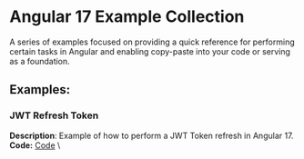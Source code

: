 # Angular 17 Example Collection
A series of examples focused on providing a quick reference for performing certain tasks in Angular and enabling copy-paste into your code or serving as a foundation.

## Examples:

### JWT Refresh Token 
**Description**: Example of how to perform a JWT Token refresh in Angular 17. \
**Code:** [Code](https://github.com/Jaime-Alonso/Angular-Examples/tree/main/Angular-17-Refresh-JwtToken) \
